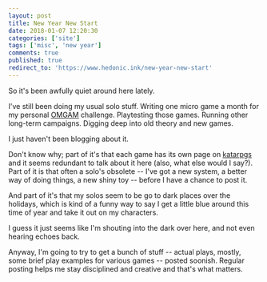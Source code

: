 ```yaml
---
layout: post
title: New Year New Start
date: 2018-01-07 12:20:30
categories: ['site']
tags: ['misc', 'new year']
comments: true
published: true
redirect_to: 'https://www.hedonic.ink/new-year-new-start'
---
```


So it's been awfully quiet around here lately.

I've still been doing my usual solo stuff. Writing one micro game a month for my personal [OMGAM](https://exposit.github.io/katarpgs/challenge/) challenge. Playtesting those games. Running other long-term campaigns. Digging deep into old theory and new games.

I just haven't been blogging about it.

<!--more-->

Don't know why; part of it's that each game has its own page on [katarpgs](https://exposit.github.io/katarpgs/) and it seems redundant to talk about it here (also, what else would I say?). Part of it is that often a solo's obsolete -- I've got a new system, a better way of doing things, a new shiny toy -- before I have a chance to post it.

And part of it's that my solos seem to be go to dark places over the holidays, which is kind of a funny way to say I get a little blue around this time of year and take it out on my characters.

I guess it just seems like I'm shouting into the dark over here, and not even hearing echoes back.

Anyway, I'm going to try to get a bunch of stuff -- actual plays, mostly, some brief play examples for various games -- posted soonish. Regular posting helps me stay disciplined and creative and that's what matters.
